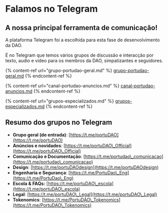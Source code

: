 # Falamos no Telegram

## A nossa principal ferramenta de comunicação!

A plataforma Telegram foi a escolhida para esta fase de desenvolvimento da DAO.

É no Telegram que temos vários grupos de discussão e interacção por texto, audio e vídeo para os membros da DAO, simpatizantes e seguidores.

{% content-ref url="grupo-portudao-geral.md" %}
[grupo-portudao-geral.md](grupo-portudao-geral.md)
{% endcontent-ref %}

{% content-ref url="canal-portudao-anuncios.md" %}
[canal-portudao-anuncios.md](canal-portudao-anuncios.md)
{% endcontent-ref %}

{% content-ref url="grupos-especializados.md" %}
[grupos-especializados.md](grupos-especializados.md)
{% endcontent-ref %}

## Resumo dos grupos no Telegram

* **Grupo geral (de entrada)**: [https://t.me/portuDAO](https://t.me/portuDAO)
* **Anúncios e novidades**: [https://t.me/portuDAO\_Official](https://t.me/portuDAO\_Official)
* **Comunicação e Documentação**: [https://t.me/portudao\_comunicacao](https://t.me/portudao\_comunicacao)
* **Design**: [https://t.me/portuDAOdesign](https://t.me/portuDAOdesign)
* **Engenharia e Segurança**: [https://t.me/PortuDao\_Eng](https://t.me/PortuDao\_Eng)
* **Escola & FAQs:** [https://t.me/portuDAO\_escola](https://t.me/portuDAO\_escola)
* **Legal**: [https://t.me/portuDAO\_Legal](https://t.me/portuDAO\_Legal)
* **Tokenomics**: [https://t.me/PortuDAO\_Tokenomics](https://t.me/PortuDAO\_Tokenomics)
